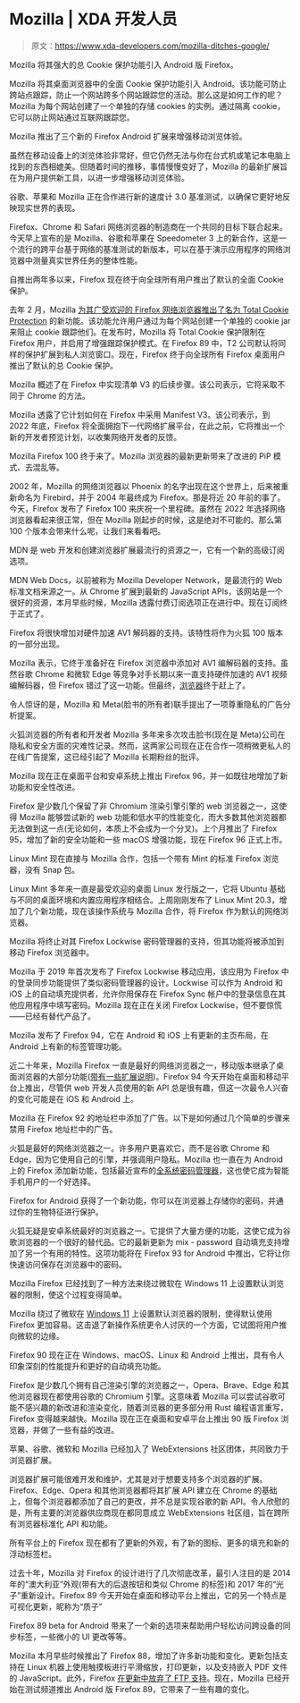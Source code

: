 # Mozilla | XDA 开发人员

> 原文：<https://www.xda-developers.com/mozilla-ditches-google/>

[](/mozilla-firefox-android-tcp-update/)

Mozilla 将其强大的总 Cookie 保护功能引入 Android 版 Firefox。

Mozilla 将其桌面浏览器中的全面 Cookie 保护功能引入 Android。该功能可防止跨站点跟踪，防止一个网站跨多个网站跟踪您的活动。那么这是如何工作的呢？Mozilla 为每个网站创建了一个单独的存储 cookies 的实例。通过隔离 cookie，它可以防止网站通过互联网跟踪您。

[](/firefox-android-extensions-release/)

Mozilla 推出了三个新的 Firefox Android 扩展来增强移动浏览体验。

虽然在移动设备上的浏览体验非常好，但它仍然无法与你在台式机或笔记本电脑上找到的东西相媲美。但随着时间的推移，事情慢慢变好了，Mozilla 的最新扩展旨在为用户提供新工具，以进一步增强移动浏览体验。

[](/speedometer-3-cross-platform-browser-benchmarking/)

谷歌、苹果和 Mozilla 正在合作进行新的速度计 3.0 基准测试，以确保它更好地反映现实世界的表现。

Firefox、Chrome 和 Safari 网络浏览器的制造商在一个共同的目标下联合起来。今天早上宣布的是 Mozilla、谷歌和苹果在 Speedometer 3 上的新合作，这是一个流行的跨平台基于网络的基准测试的新版本，可以在基于演示应用程序的网络浏览器中测量真实世界任务的整体性能。

[](/firefox-total-cookie-protection-by-default/)

自推出两年多以来，Firefox 现在终于向全球所有用户推出了默认的全面 Cookie 保护。

去年 2 月，Mozilla [为其广受欢迎的 Firefox 网络浏览器推出了名为 Total Cookie Protection](https://www.xda-developers.com/firefox-86-total-cookie-protection/) 的新功能。该功能允许用户通过为每个网站创建一个单独的 cookie jar 来阻止 cookie 跟踪他们。在发布时，Mozilla 将 Total Cookie 保护限制在 Firefox 用户，并启用了增强跟踪保护模式。在 Firefox 89 中，T2 公司默认将同样的保护扩展到私人浏览窗口。现在，Firefox 终于向全球所有 Firefox 桌面用户推出了默认的总 Cookie 保护。

[](/mozilla-firefox-manifest-v3-adoption/)

Mozilla 概述了在 Firefox 中实现清单 V3 的后续步骤。该公司表示，它将采取不同于 Chrome 的方法。

Mozilla 透露了它计划如何在 Firefox 中采用 Manifest V3。该公司表示，到 2022 年底，Firefox 将全面拥抱下一代网络扩展平台，在此之前，它将推出一个新的开发者预览计划，以收集网络开发者的反馈。

[](/mozilla-firefox-100-updates-pip-mode-and-can-declutter-your-tabs/)

Mozilla Firefox 100 终于来了。Mozilla 浏览器的最新更新带来了改进的 PiP 模式、去混乱等。

2002 年，Mozilla 的网络浏览器以 Phoenix 的名字出现在这个世界上，后来被重新命名为 Firebird，并于 2004 年最终成为 Firefox。那是将近 20 年前的事了。今天，Firefox 发布了 Firefox 100 来庆祝一个里程碑。虽然在 2022 年选择网络浏览器看起来很正常，但在 Mozilla 刚起步的时候，这是绝对不可能的。那么第 100 个版本会带来什么呢，让我们来看看吧。

[](/mdn-premium-subscription-announcement/)

MDN 是 web 开发和创建浏览器扩展最流行的资源之一，它有一个新的高级订阅选项。

MDN Web Docs，以前被称为 Mozilla Developer Network，是最流行的 Web 标准文档来源之一。从 Chrome 扩展到最新的 JavaScript APIs，该网站是一个很好的资源，本月早些时候，Mozilla 透露付费订阅选项正在进行中。现在订阅终于正式了。

[](/mozilla-firefox-av1-codec-support/)

Firefox 将很快增加对硬件加速 AV1 解码器的支持。该特性将作为火狐 100 版本的一部分出现。

Mozilla 表示，它终于准备好在 Firefox 浏览器中添加对 AV1 编解码器的支持。虽然谷歌 Chrome 和微软 Edge 等竞争对手长期以来一直支持硬件加速的 AV1 视频编解码器，但 Firefox 错过了这一功能。但最终，[浏览器](https://www.xda-developers.com/best-web-browser-for-android/)终于赶上了。

[](/mozilla-meta-interoperable-private-attribution/)

令人惊讶的是，Mozilla 和 Meta(脸书的所有者)联手提出了一项尊重隐私的广告分析提案。

火狐浏览器的所有者和开发者 Mozilla 多年来多次攻击脸书(现在是 Meta)公司在隐私和安全方面的灾难性记录。然而，这两家公司现在正在合作一项稍微更私人的在线广告提案，这已经引起了 Mozilla 长期粉丝的批评。

[](/firefox-96-improves-noise-cancellation-on-calls-bookmarks-on-android-and-more/)

Mozilla 现在正在桌面平台和安卓系统上推出 Firefox 96，并一如既往地增加了新功能和安全性改进。

Firefox 是少数几个保留了非 Chromium 渲染引擎引擎的 web 浏览器之一，这使得 Mozilla 能够尝试新的 web 功能和低水平的性能变化，而大多数其他浏览器都无法做到这一点(无论如何，本质上不会成为一个分叉)。上个月推出了 Firefox 95，增加了新的安全功能和一些 macOS 增强功能，现在 Firefox 96 正式上市。

[](/linux-mint-firefox-deal/)

Linux Mint 现在直接与 Mozilla 合作，包括一个带有 Mint 的标准 Firefox 浏览器，没有 Snap 包。

Linux Mint 多年来一直是最受欢迎的桌面 Linux 发行版之一，它将 Ubuntu 基础与不同的桌面环境和内置应用程序相结合。上周刚刚发布了 Linux Mint 20.3，增加了几个新功能，现在该操作系统与 Mozilla 合作，将 Firefox 作为默认的网络浏览器。

[](/firefox-lockwise-shutdown/)

Mozilla 将终止对其 Firefox Lockwise 密码管理器的支持，但其功能将被添加到移动 Firefox 浏览器中。

Mozilla 于 2019 年首次发布了 Firefox Lockwise 移动应用，该应用为 Firefox 中的登录同步功能提供了类似密码管理器的设计。Lockwise 可以作为 Android 和 iOS 上的自动填充提供者，允许你用保存在 Firefox Sync 帐户中的登录信息在其他应用程序中填写密码。Mozilla 现在正在关闭 Firefox Lockwise，但不要惊慌——已经有替代产品了。

[](/firefox-94-starts-rolling-out-with-new-homepage-on-ios-and-android/)

Mozilla 发布了 Firefox 94，它在 Android 和 iOS 上有更新的主页布局，在 Android 上有新的标签管理功能。

近二十年来，Mozilla Firefox 一直是最好的网络浏览器之一，移动版本继承了桌面浏览器的大部分功能([带有一些扩展说明](https://www.xda-developers.com/mozilla-firefox-85-for-android-extensions/))。Firefox 94 今天开始在桌面和移动平台上推出，尽管供 web 开发人员使用的新 API 总是很有趣，但这一次最令人兴奋的变化可能是在 iOS 和 Android 上。

[](/disable-ads-firefox-address-bar/)

Mozilla 在 Firefox 92 的地址栏中添加了广告。以下是如何通过几个简单的步骤来禁用 Firefox 地址栏中的广告。

火狐是最好的网络浏览器之一。许多用户更喜欢它，而不是谷歌 Chrome 和 Edge，因为它使用自己的引擎，并强调用户隐私。Mozilla 也一直在为 Android 上的 Firefox 添加新功能，包括最近宣布的[全系统密码管理器](https://www.xda-developers.com/firefox-adding-password-autofill-support-android/)，这也使它成为智能手机用户的一个好选择。

[](/firefox-adding-password-autofill-support-android/)

Firefox for Android 获得了一个新功能，你可以在浏览器上存储你的密码，并通过你的生物特征进行保护。

火狐无疑是安卓系统最好的浏览器之一。它提供了大量方便的功能，这使它成为谷歌浏览器的一个很好的替代品。它的最新更新为 mix - password 自动填充支持增加了另一个有用的特性。这项功能将在 Firefox 93 for Android 中推出，它将让你快速访问保存在浏览器中的密码。

[](/firefox-makes-easy-switch-default-browser-windows-11/)

Mozilla Firefox 已经找到了一种方法来绕过微软在 Windows 11 上设置默认浏览器的限制，使这个过程变得简单。

Mozilla 绕过了微软在 [Windows 11](https://www.xda-developers.com/windows-11/) 上设置默认浏览器的限制，使得默认使用 Firefox 更加容易。这击退了新操作系统更令人讨厌的一个方面，它试图将用户推向微软的边缘。

[](/firefox-90-changelog/)

Firefox 90 现在正在 Windows、macOS、Linux 和 Android 上推出，具有令人印象深刻的性能提升和更好的自动填充功能。

Firefox 是少数几个拥有自己渲染引擎的浏览器之一，Opera、Brave、Edge 和其他浏览器现在都使用谷歌的 Chromium 引擎。这意味着 Mozilla 可以尝试谷歌可能不感兴趣的新改进和渲染变化，随着浏览器的更多部分用 Rust 编程语言重写，Firefox 变得越来越快。Mozilla 现在正在桌面和安卓平台上推出 90 版 Firefox 浏览器，并做了一些有益的改进。

[](/apple-google-microsoft-mozilla-work-together-browser-extensions/)

苹果、谷歌、微软和 Mozilla 已经加入了 WebExtensions 社区团体，共同致力于浏览器扩展。

浏览器扩展可能很难开发和维护，尤其是对于想要支持多个浏览器的扩展。Firefox、Edge、Opera 和其他浏览器都将其扩展 API 建立在 Chrome 的基础上，但每个浏览器都添加了自己的更改，并不总是实现谷歌的新 API。令人欣慰的是，所有主要的浏览器供应商现在都同意成立 WebExtensions 社区组，旨在跨所有浏览器标准化 API 和功能。

[](/mozilla-releases-firefox-89-update-with-new-proton-design/)

所有平台上的 Firefox 现在都有了更新的外观，有了新的图标、更多的填充和新的浮动标签栏。

过去十年，Mozilla 对 Firefox 的设计进行了几次彻底改革，最引人注目的是 2014 年的“澳大利亚”外观(带有大的后退按钮和类似 Chrome 的标签)和 2017 年的“光子”重新设计。Firefox 89 今天开始在桌面和移动平台上推出，它的另一个特点是可视化更新，昵称为“质子”

[](/firefox-89-access-synced-tabs/)

Firefox 89 beta for Android 带来了一个新的选项来帮助用户轻松访问跨设备的同步标签，一些微小的 UI 更改等等。

Mozilla 本月早些时候推出了 Firefox 88，增加了许多新功能和变化。更新包括支持在 Linux 机器上使用触摸板进行平滑缩放，打印更新，以及支持嵌入 PDF 文件的 JavaScript。此外，Firefox [在更新中放弃了 FTP 支持](https://www.xda-developers.com/firefox-88-disables-ftp-support/)。现在，Mozilla 已经开始在测试频道推出 Android 版 Firefox 89，它带来了一些有趣的变化。